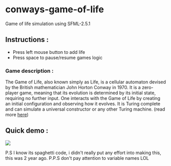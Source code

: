 # conways-game-of-life 
Game of life simulation using SFML-2.5.1

 ## Instructions : 
- Press left mouse button to add life
- Press space to pause/resume games logic

### Game description : 
The Game of Life, also known simply as Life, is a cellular automaton devised by the British mathematician John Horton Conway in 1970. It is a zero-player game, meaning that its evolution is determined by its initial state, requiring no further input. One interacts with the Game of Life by creating an initial configuration and observing how it evolves. It is Turing complete and can simulate a universal constructor or any other Turing machine. (read more [here](https://en.wikipedia.org/wiki/Conway%27s_Game_of_Life))

## Quick demo : 
![](https://imgur.com/AycY9g6.gif)


P.S I know its spaghetti code, i didn't really put any effort into making this, this was 2 year ago.
P.P.S don't pay attention to variable names LOL
